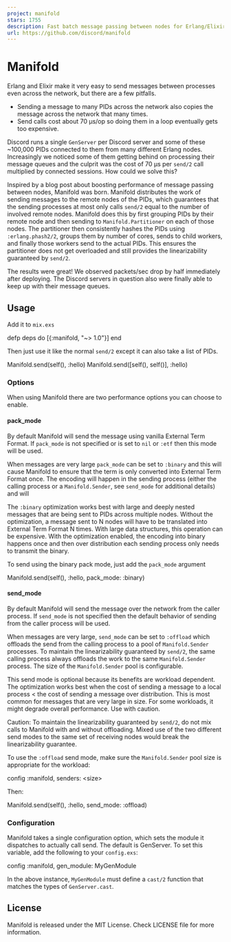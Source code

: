 ```yaml
---
project: manifold
stars: 1755
description: Fast batch message passing between nodes for Erlang/Elixir.
url: https://github.com/discord/manifold
---
```


Manifold
========

Erlang and Elixir make it very easy to send messages between processes even across the network, but there are a few pitfalls.

-   Sending a message to many PIDs across the network also copies the message across the network that many times.
-   Send calls cost about 70 µs/op so doing them in a loop eventually gets too expensive.

Discord runs a single `GenServer` per Discord server and some of these ~100,000 PIDs connected to them from many different Erlang nodes. Increasingly we noticed some of them getting behind on processing their message queues and the culprit was the cost of 70 µs per `send/2` call multiplied by connected sessions. How could we solve this?

Inspired by a blog post about boosting performance of message passing between nodes, Manifold was born. Manifold distributes the work of sending messages to the remote nodes of the PIDs, which guarantees that the sending processes at most only calls `send/2` equal to the number of involved remote nodes. Manifold does this by first grouping PIDs by their remote node and then sending to `Manifold.Partitioner` on each of those nodes. The partitioner then consistently hashes the PIDs using `:erlang.phash2/2`, groups them by number of cores, sends to child workers, and finally those workers send to the actual PIDs. This ensures the partitioner does not get overloaded and still provides the linearizability guaranteed by `send/2`.

The results were great! We observed packets/sec drop by half immediately after deploying. The Discord servers in question also were finally able to keep up with their message queues.

Usage
-----

Add it to `mix.exs`

defp deps do
  \[{:manifold, "~> 1.0"}\]
end

Then just use it like the normal `send/2` except it can also take a list of PIDs.

Manifold.send(self(), :hello)
Manifold.send(\[self(), self()\], :hello)

### Options

When using Manifold there are two performance options you can choose to enable.

#### pack\_mode

By default Manifold will send the message using vanilla External Term Format. If `pack_mode` is not specified or is set to `nil` or `:etf` then this mode will be used.

When messages are very large `pack_mode` can be set to `:binary` and this will cause Manifold to ensure that the term is only converted into External Term Format once. The encoding will happen in the sending process (either the calling process or a `Manifold.Sender`, see `send_mode` for additional details) and will

The `:binary` optimization works best with large and deeply nested messages that are being sent to PIDs across multiple nodes. Without the optimization, a message sent to N nodes will have to be translated into External Term Format N times. With large data structures, this operation can be expensive. With the optimization enabled, the encoding into binary happens once and then over distribution each sending process only needs to transmit the binary.

To send using the binary pack mode, just add the `pack_mode` argument

Manifold.send(self(), :hello, pack\_mode: :binary)

#### send\_mode

By default Manifold will send the message over the network from the caller process. If `send_mode` is not specified then the default behavior of sending from the caller process will be used.

When messages are very large, `send_mode` can be set to `:offload` which offloads the send from the calling process to a pool of `Manifold.Sender` processes. To maintain the linearizability guaranteed by `send/2`, the same calling process always offloads the work to the same `Manifold.Sender` process. The size of the `Manifold.Sender` pool is configurable.

This send mode is optional because its benefits are workload dependent. The optimization works best when the cost of sending a message to a local process < the cost of sending a message over distribution. This is most common for messages that are very large in size. For some workloads, it might degrade overall performance. Use with caution.

Caution: To maintain the linearizability guaranteed by `send/2`, do not mix calls to Manifold with and without offloading. Mixed use of the two different send modes to the same set of receiving nodes would break the linearizability guarantee.

To use the `:offload` send mode, make sure the `Manifold.Sender` pool size is appropriate for the workload:

config :manifold, senders: <size\>

Then:

Manifold.send(self(), :hello, send\_mode: :offload)

### Configuration

Manifold takes a single configuration option, which sets the module it dispatches to actually call send. The default is GenServer. To set this variable, add the following to your `config.exs`:

config :manifold, gen\_module: MyGenModule

In the above instance, `MyGenModule` must define a `cast/2` function that matches the types of `GenServer.cast`.

License
-------

Manifold is released under the MIT License. Check LICENSE file for more information.
